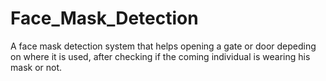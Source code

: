 # Face_Mask_Detection
A face mask detection system that helps opening a gate or door depeding on where it is used, after checking if the coming individual is wearing his mask or not.
